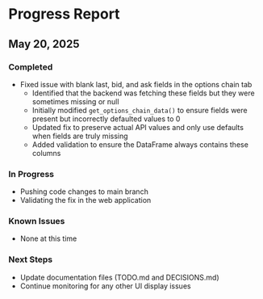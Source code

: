 # Progress Report

## May 20, 2025

### Completed
- Fixed issue with blank last, bid, and ask fields in the options chain tab
  - Identified that the backend was fetching these fields but they were sometimes missing or null
  - Initially modified `get_options_chain_data()` to ensure fields were present but incorrectly defaulted values to 0
  - Updated fix to preserve actual API values and only use defaults when fields are truly missing
  - Added validation to ensure the DataFrame always contains these columns

### In Progress
- Pushing code changes to main branch
- Validating the fix in the web application

### Known Issues
- None at this time

### Next Steps
- Update documentation files (TODO.md and DECISIONS.md)
- Continue monitoring for any other UI display issues
